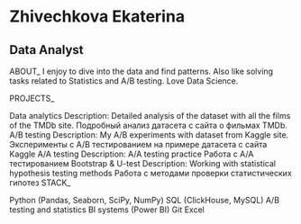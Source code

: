 # Zhivechkova Ekaterina

## Data Analyst

ABOUT_
I enjoy to dive into the data and find patterns.
Also like solving tasks related to Statistics and A/B testing.
Love Data Science.

PROJECTS_

Data analytics
Description:
Detailed analysis of the dataset with all the films of the TMDb site.
Подробный анализ датасета с сайта о фильмах TMDb.
A/B testing
Description:
My A/B experiments with dataset from Kaggle site.
Эксперименты с А/B тестированием на примере датасета с сайта Kaggle
A/A testing
Description:
A/A testing practice
Работа с А/А тестированием
Bootstrap & U-test
Description:
Working with statistical hypothesis testing methods
Работа с методами проверки статистических гипотез
STACK_

Python (Pandas, Seaborn, SciPy, NumPy)
SQL (ClickHouse, MySQL)
A/B testing and statistics
BI systems (Power BI)
Git
Excel
